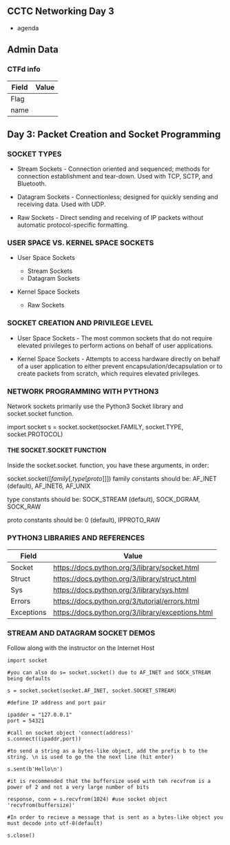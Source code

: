 ## CCTC Networking Day 3

- agenda


## Admin Data 

### CTFd info
| Field | Value | 
|-|-|
| Flag | | 
| name |  | 

## Day 3: Packet Creation and Socket Programming

### SOCKET TYPES

- Stream Sockets - Connection oriented and sequenced; methods for connection establishment and tear-down. Used with TCP, SCTP, and Bluetooth.

- Datagram Sockets - Connectionless; designed for quickly sending and receiving data. Used with UDP.

- Raw Sockets - Direct sending and receiving of IP packets without automatic protocol-specific formatting.

### USER SPACE VS. KERNEL SPACE SOCKETS
- User Space Sockets
    - Stream Sockets
    - Datagram Sockets

- Kernel Space Sockets
    - Raw Sockets

### SOCKET CREATION AND PRIVILEGE LEVEL
- User Space Sockets - The most common sockets that do not require elevated privileges to perform actions on behalf of user applications.

- Kernel Space Sockets - Attempts to access hardware directly on behalf of a user application to either prevent encapsulation/decapsulation or to create packets from scratch, which requires elevated privileges.

### NETWORK PROGRAMMING WITH PYTHON3
Network sockets primarily use the Python3 Socket library and socket.socket function.

import socket
  s = socket.socket(socket.FAMILY, socket.TYPE, socket.PROTOCOL)
  
#### THE SOCKET.SOCKET FUNCTION
Inside the socket.socket. function, you have these arguments, in order:

socket.socket([*family*[,*type*[*proto*]]])
family constants should be: AF_INET (default), AF_INET6, AF_UNIX

type constants should be: SOCK_STREAM (default), SOCK_DGRAM, SOCK_RAW

proto constants should be: 0 (default), IPPROTO_RAW

### PYTHON3 LIBRARIES AND REFERENCES

| Field | Value | 
|-|-|
| Socket |https://docs.python.org/3/library/socket.html | 
| Struct | https://docs.python.org/3/library/struct.html | 
| Sys | https://docs.python.org/3/library/sys.html | 
| Errors| https://docs.python.org/3/tutorial/errors.html | 
| Exceptions | https://docs.python.org/3/library/exceptions.html |


### STREAM AND DATAGRAM SOCKET DEMOS
Follow along with the instructor on the Internet Host
```
import socket 

#you can also do s= socket.socket() due to AF_INET and SOCK_STREAM being defaults

s = socket.socket(socket.AF_INET, socket.SOCKET_STREAM)

#define IP address and port pair

ipadder = "127.0.0.1"
port = 54321

#call on socket object 'connect(address)'
s.connect((ipaddr,port))

#to send a string as a bytes-like object, add the prefix b to the string. \n is used to go the the next line (hit enter)

s.sent(b'Hello\n')

#it is recommended that the buffersize used with teh recvfrom is a power of 2 and not a very large number of bits

response, conn = s.recvfrom(1024) #use socket object 'recvfrom(buffersize)'

#In order to recieve a message that is sent as a bytes-like object you must decode into utf-8(default)

s.close()
```
